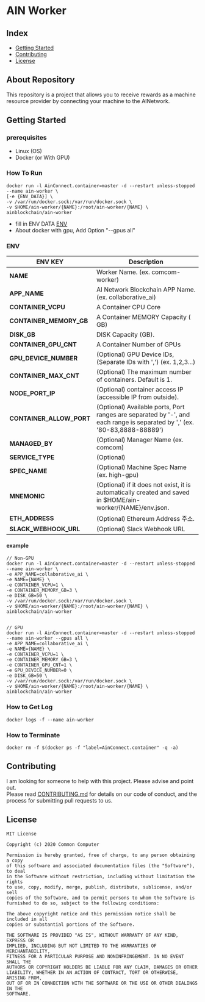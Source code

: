 # AIN Worker

## Index

- [Getting Started](#getting-started)
- [Contributing](#contributing)
- [License](#license)

## About Repository

This repository is a project that allows you to receive rewards as a machine resource provider by connecting your machine to the AI ​​Network.

## Getting Started

### prerequisites

- Linux (OS)
- Docker (or With GPU)

### How To Run

```
docker run -l AinConnect.container=master -d --restart unless-stopped --name ain-worker \
[-e {ENV_DATA}] \
-v /var/run/docker.sock:/var/run/docker.sock \
-v $HOME/ain-worker/{NAME}:/root/ain-worker/{NAME} \
ainblockchain/ain-worker
```

- fill in ENV DATA [ENV](#ENV)
- About docker with gpu, Add Option "--gpus all"

### ENV

| ENV KEY                  | Description                                                                                                               |
| ------------------------ | ------------------------------------------------------------------------------------------------------------------------- |
| **NAME**                 | Worker Name. (ex. comcom-worker)                                                                                          |
| **APP_NAME**             | AI Network Blockchain APP Name. (ex. collaborative_ai)                                                                    |
| **CONTAINER_VCPU**       | A Container CPU Core                                                                                                      |
| **CONTAINER_MEMORY_GB**  | A Container MEMORY Capacity ( GB)                                                                                         |
| **DISK_GB**              | DISK Capacity (GB).                                                                                                       |
| **CONTAINER_GPU_CNT**    | A Container Number of GPUs                                                                                                |
| **GPU_DEVICE_NUMBER**    | (Optional) GPU Device IDs, (Separate IDs with ',') (ex. 1,2,3...)                                                         |
| **CONTAINER_MAX_CNT**    | (Optional) The maximum number of containers. Default is 1.                                                                |
| **NODE_PORT_IP**         | (Optional) container access IP (accessible IP from outside).                                                              |
| **CONTAINER_ALLOW_PORT** | (Optional) Available ports, Port ranges are separated by '-', and each range is separated by ',' (ex. '80-83,8888-88889') |
| **MANAGED_BY**           | (Optional) Manager Name (ex. comcom)                                                                                      |
| **SERVICE_TYPE**         | (Optional)                                                                                                                |
| **SPEC_NAME**            | (Optional) Machine Spec Name (ex. high-gpu)                                                                               |
| **MNEMONIC**             | (Optional) if it does not exist, it is automatically created and saved in $HOME/ain-worker/{NAME}/env.json.               |
| **ETH_ADDRESS**          | (Optional) Ethereum Address 주소.                                                                                         |
| **SLACK_WEBHOOK_URL**    | (Optional) Slack Webhook URL                                                                                              |

#### example

```
// Non-GPU
docker run -l AinConnect.container=master -d --restart unless-stopped --name ain-worker \
-e APP_NAME=collaborative_ai \
-e NAME={NAME} \
-e CONTAINER_VCPU=1 \
-e CONTAINER_MEMORY_GB=3 \
-e DISK_GB=50 \
-v /var/run/docker.sock:/var/run/docker.sock \
-v $HOME/ain-worker/{NAME}:/root/ain-worker/{NAME} \
ainblockchain/ain-worker


// GPU
docker run -l AinConnect.container=master -d --restart unless-stopped --name ain-worker --gpus all \
-e APP_NAME=collaborative_ai \
-e NAME={NAME} \
-e CONTAINER_VCPU=1 \
-e CONTAINER_MEMORY_GB=3 \
-e CONTAINER_GPU_CNT=1 \
-e GPU_DEVICE_NUMBER=0 \
-e DISK_GB=50 \
-v /var/run/docker.sock:/var/run/docker.sock \
-v $HOME/ain-worker/{NAME}:/root/ain-worker/{NAME} \
ainblockchain/ain-worker
```

### How to Get Log

```
docker logs -f --name ain-worker
```

### How to Terminate

```
docker rm -f $(docker ps -f "label=AinConnect.container" -q -a)
```

## Contributing

I am looking for someone to help with this project. Please advise and point out.  
Please read [CONTRIBUTING.md](CONTRIBUTING.md) for details on our code
of conduct, and the process for submitting pull requests to us.

## License

```
MIT License

Copyright (c) 2020 Common Computer

Permission is hereby granted, free of charge, to any person obtaining a copy
of this software and associated documentation files (the "Software"), to deal
in the Software without restriction, including without limitation the rights
to use, copy, modify, merge, publish, distribute, sublicense, and/or sell
copies of the Software, and to permit persons to whom the Software is
furnished to do so, subject to the following conditions:

The above copyright notice and this permission notice shall be included in all
copies or substantial portions of the Software.

THE SOFTWARE IS PROVIDED "AS IS", WITHOUT WARRANTY OF ANY KIND, EXPRESS OR
IMPLIED, INCLUDING BUT NOT LIMITED TO THE WARRANTIES OF MERCHANTABILITY,
FITNESS FOR A PARTICULAR PURPOSE AND NONINFRINGEMENT. IN NO EVENT SHALL THE
AUTHORS OR COPYRIGHT HOLDERS BE LIABLE FOR ANY CLAIM, DAMAGES OR OTHER
LIABILITY, WHETHER IN AN ACTION OF CONTRACT, TORT OR OTHERWISE, ARISING FROM,
OUT OF OR IN CONNECTION WITH THE SOFTWARE OR THE USE OR OTHER DEALINGS IN THE
SOFTWARE.
```
